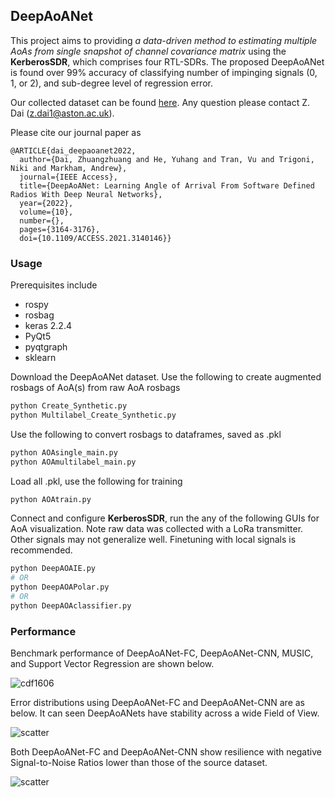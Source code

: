## DeepAoANet

This project aims to providing *a data-driven method to estimating multiple AoAs from single snapshot of channel covariance matrix* using the **KerberosSDR**, which comprises four RTL-SDRs. The proposed DeepAoANet is found over 99% accuracy of classifying number of impinging signals (0, 1, or 2), and sub-degree level of regression error.

Our collected dataset can be found [here](https://aston.box.com/v/deepaoanet-zdai). Any question please contact Z. Dai (z.dai1@aston.ac.uk).

Please cite our journal paper as

```
@ARTICLE{dai_deepaoanet2022,
  author={Dai, Zhuangzhuang and He, Yuhang and Tran, Vu and Trigoni, Niki and Markham, Andrew},
  journal={IEEE Access}, 
  title={DeepAoANet: Learning Angle of Arrival From Software Defined Radios With Deep Neural Networks}, 
  year={2022},
  volume={10},
  number={},
  pages={3164-3176},
  doi={10.1109/ACCESS.2021.3140146}}
```

### Usage

Prerequisites include

* rospy
* rosbag
* keras 2.2.4
* PyQt5
* pyqtgraph
* sklearn

Download the DeepAoANet dataset. Use the following to create augmented rosbags of AoA(s) from raw AoA rosbags

```bash
python Create_Synthetic.py
python Multilabel_Create_Synthetic.py
```

Use the following to convert rosbags to dataframes, saved as .pkl

```bash
python AOAsingle_main.py
python AOAmultilabel_main.py
```

Load all .pkl, use the following for training

```bash
python AOAtrain.py
```

Connect and configure **KerberosSDR**, run the any of the following GUIs for AoA visualization. Note raw data was collected with a LoRa transmitter. Other signals may not generalize well. Finetuning with local signals is recommended.

```bash
python DeepAOAIE.py
# OR
python DeepAOAPolar.py
# OR
python DeepAOAclassifier.py
```

### Performance

Benchmark performance of DeepAoANet-FC, DeepAoANet-CNN, MUSIC, and Support Vector Regression are shown below.

![cdf1606](https://github.com/zdai257/GPSLoRaRX/blob/main/doc/CDF_Xx-ym4.png)

Error distributions using DeepAoANet-FC and DeepAoANet-CNN are as below. It can seen DeepAoANets have stability across a wide Field of View.

![scatter](https://github.com/zdai257/GPSLoRaRX/blob/main/doc/Shaded_deepaoanet.png)

Both DeepAoANet-FC and DeepAoANet-CNN show resilience with negative Signal-to-Noise Ratios lower than those of the source dataset.

![scatter](https://github.com/zdai257/GPSLoRaRX/blob/main/doc/SNR4.png)
